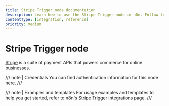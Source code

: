 ```yaml
---
title: Stripe Trigger node documentation
description: Learn how to use the Stripe Trigger node in n8n. Follow technical documentation to integrate Stripe Trigger node into your workflows.
contentType: [integration, reference]
priority: medium
---
```


# Stripe Trigger node

[Stripe](https://stripe.com/) is a suite of payment APIs that powers commerce for online businesses.

/// note | Credentials
You can find authentication information for this node [here](/integrations/builtin/credentials/stripe.md).
///

///  note  | Examples and templates
For usage examples and templates to help you get started, refer to n8n's [Stripe Trigger integrations](https://n8n.io/integrations/stripe-trigger/) page.
///
